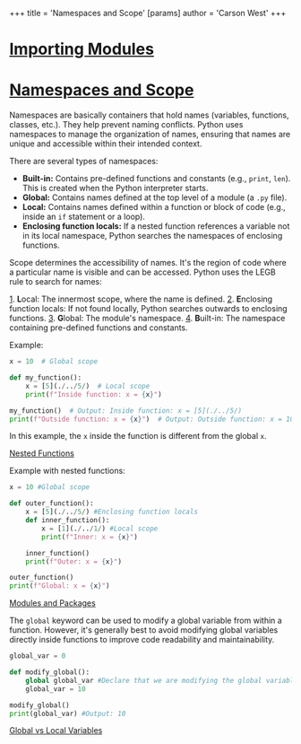 +++
 title = 'Namespaces and Scope'
[params]
	author = 'Carson West'
+++
# [Importing Modules](./../importing-modules/)
# [Namespaces and Scope](./../namespaces-and-scope/) 
Namespaces are basically containers that hold names (variables, functions, classes, etc.).  They help prevent naming conflicts.  Python uses namespaces to manage the organization of names, ensuring that names are unique and accessible within their intended context.

There are several types of namespaces:

* **Built-in:** Contains pre-defined functions and constants (e.g., `print`, `len`).  This is created when the Python interpreter starts.
* **Global:** Contains names defined at the top level of a module (a `.py` file).
* **Local:** Contains names defined within a function or block of code (e.g., inside an `if` statement or a loop).
* **Enclosing function locals:** If a nested function references a variable not in its local namespace, Python searches the namespaces of enclosing functions.

Scope determines the accessibility of names.  It's the region of code where a particular name is visible and can be accessed.  Python uses the LEGB rule to search for names:

[1](./../1/). **L**ocal: The innermost scope, where the name is defined.
[2](./../2/). **E**nclosing function locals:  If not found locally, Python searches outwards to enclosing functions.
[3](./../3/). **G**lobal:  The module's namespace.
[4](./../4/). **B**uilt-in: The namespace containing pre-defined functions and constants.


Example:

```python
x = 10  # Global scope

def my_function():
    x = [5](./../5/)  # Local scope
    print(f"Inside function: x = {x}")

my_function()  # Output: Inside function: x = [5](./../5/)
print(f"Outside function: x = {x}")  # Output: Outside function: x = 10

```

In this example, the `x` inside the function is different from the global `x`.

[Nested Functions](./../nested-functions/)


Example with nested functions:

```python
x = 10 #Global scope

def outer_function():
    x = [5](./../5/) #Enclosing function locals
    def inner_function():
        x = [1](./../1/) #Local scope
        print(f"Inner: x = {x}")

    inner_function()
    print(f"Outer: x = {x}")

outer_function()
print(f"Global: x = {x}")
```

[Modules and Packages](./../modules-and-packages/)

The `global` keyword can be used to modify a global variable from within a function.  However, it's generally best to avoid modifying global variables directly inside functions to improve code readability and maintainability.


```python
global_var = 0

def modify_global():
    global global_var #Declare that we are modifying the global variable
    global_var = 10

modify_global()
print(global_var) #Output: 10

```

[Global vs Local Variables](./../global-vs-local-variables/)
